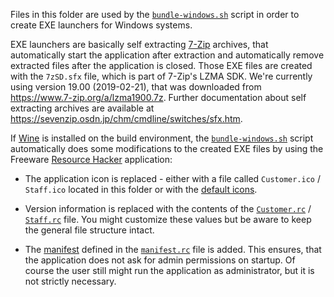 Files in this folder are used by the [`bundle-windows.sh`](../../bundle-windows.sh) script in order to create EXE launchers for Windows systems.

EXE launchers are basically self extracting [7-Zip](https://www.7-zip.org/) archives, that automatically start the application after extraction and automatically remove extracted files after the application is closed. Those EXE files are created with the `7zSD.sfx` file, which is part of 7-Zip's LZMA SDK. We're currently using version 19.00 (2019-02-21), that was downloaded from <https://www.7-zip.org/a/lzma1900.7z>. Further documentation about self extracting archives are available at <https://sevenzip.osdn.jp/chm/cmdline/switches/sfx.htm>.

If [Wine](https://www.winehq.org/) is installed on the build environment, the [`bundle-windows.sh`](../../bundle-windows.sh) script automatically does some modifications to the created EXE files by using the Freeware [Resource Hacker](http://angusj.com/resourcehacker/) application:

-   The application icon is replaced - either with a file called `Customer.ico` / `Staff.ico` located in this folder or with the [default icons](../icons).

-   Version information is replaced with the contents of the [`Customer.rc`](Customer.rc) / [`Staff.rc`](Staff.rc) file. You might customize these values but be aware to keep the general file structure intact.

-   The [manifest](https://en.wikipedia.org/wiki/Manifest_file#Application_and_assembly_manifest) defined in the [`manifest.rc`](manifest.rc) file is added. This ensures, that the application does not ask for admin permissions on startup. Of course the user still might run the application as administrator, but it is not strictly necessary.
